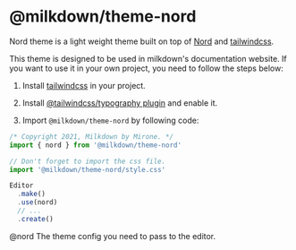 # @milkdown/theme-nord

Nord theme is a light weight theme built on top of [Nord](https://www.nordtheme.com/) and [tailwindcss](https://tailwindcss.com/).

This theme is designed to be used in milkdown's documentation website.
If you want to use it in your own project, you need to follow the steps below:

1. Install [tailwindcss](https://tailwindcss.com/) in your project.

2. Install [@tailwindcss/typography plugin](https://tailwindcss.com/docs/typography-plugin) and enable it.

3. Import `@milkdown/theme-nord` by following code:

```ts
/* Copyright 2021, Milkdown by Mirone. */
import { nord } from '@milkdown/theme-nord'

// Don't forget to import the css file.
import '@milkdown/theme-nord/style.css'

Editor
  .make()
  .use(nord)
  // ...
  .create()
```

@nord
The theme config you need to pass to the editor.

